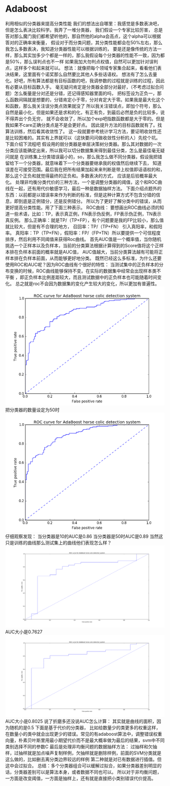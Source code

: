 # Adaboost
利用相似的分类器来提高分类性能
我们的想法出自哪里：我感觉是多数表决吧，但是怎么表决比较科学。我弄了一堆分类器，
我们假设一个专家比较厉害，
总是答对那么魔门我们都希望听他的，那自然他的alpha会高点，这个alpha可以根据答对的正确率来衡量，
假设对于而分类问题，其分类性能都会在50%左右，那么我怎么多数表决，我知道分类器性能可以根据训练的，
要是还是像传统的方法一样，那么其实加多少个都是一样的，那么我假设每个分类器的性能不一致，因为都是50%，那么误判点也不一样
如果我加大勿判点权值，自然可以更加针对误判点，这样多个和起来就可以。
想法：就像把每个领域专家集合起来，看看他们表决结果，这里面有个诺奖那么自然要比其他人多些话语权。
想法有了怎么去量化。好吧，所有算法都是有目标函数的吧，我调参数的过程就是训练的过程，因此有必要从目标函数入手。
毫无疑问肯定是分类器全部分对最好，（不考虑过拟合问题）怎么衡量是分对还是分错，还记得感知器里面的吗，
把标签设为正负一，那么函数间隔就是想要的，分错肯定小于零，分对肯定大于零。如果我是最大化这个和函数，那么我关注误分类点效果就没了
所以我关注错误点，即加个符号，那么自然是最小化，但是如果还是求和的化，有正有负，到最后必然是负的比较多，说不得弄出个负无穷，
就不会收敛了，所以加个exp吧指数函数都是大于零的。但是我如果不care正确分类点是不是会更好点。
因此提升方法的目标函数就有了。找算法训练，然后看其收敛性了。
这一段就要参考统计学习方法，要证明收敛性还是比较困难的。其实有上界就可以（这快要问问做收敛性分析的人）先挖个坑。
下面介绍下流程吧
假设用的弱分类器是单层决策树分类器。那么其对数据的一次分类应该能确定出来，所以我可以切分数据集来得到最佳分类，怎么是最佳毫无疑问就是
在训练集上分类错误最小的，so，那么我怎么做不同分类器，假设我把错留给下一个分类器，就意味着下一个分类器要继承我的权值然后继续下去，
知道误差在可接受范围。最后我在把所有结果加起来来判断是带上权值即话语权的和，那么这个正负和就觉得最终的正负和。多数表决的方式，
应该是后验概率最大化。
处理非均衡分类代价的三种方法，一个是调整分类器的阈值，这个和ROC曲线在一起，还有用代价敏感学习，最后一种是数据抽样方法。
下面介绍点题外的东西：以前都是以错误率来作为判断的标准，但是这种计算方式不包含分错的信息，即到底是正例错分，还是反例错分。
所以为了更好了解分类中的错误，从而更好提高分类性能。用了下面三种表示。
ROC曲线：
要想画出ROC曲线必须的知道一些术语，比如：TP，表示真正例，FN表示伪反例，FP表示伪正例，TN表示真反例。
那么正确率：就是TP/（TP+FP），有个问题要是我的FP比较小，那么值就比较大，但是有不合理的地方，
召回率：TP/（TP+FN）
引入真阳率，和假阳率。
真阳率：TP（TP+FN），假阳率：FP/（FP+TN）所以要提供一个可信程度排序，然后利用不同阈值来获得Roc曲线。
首先AUC值是一个概率值，当你随机挑选一个正样本以及负样本，当前的分类算法根据计算得到的Score值将这个正样本排在负样本前面的概率就是AUC值，
AUC值越大，当前分类算法越有可能将正样本排在负样本前面，从而能够更好地分类。
既然已经这么多标准，为什么还要使用ROC和AUC呢？因为ROC曲线有个很好的特性：
当测试集中的正负样本的分布变换的时候，ROC曲线能够保持不变。在实际的数据集中经常会出现样本类不平衡
，即正负样本比例差距较大，而且测试数据中的正负样本也可能随着时间变化。
总之就是roc不会因为数据集的变化产生较大的变化，所以更加有普遍性。
![image](https://github.com/chenglu66/Adaboost/blob/master/roc10.png)
把分类器的数量设定为50时
![image](https://github.com/chenglu66/Adaboost/blob/master/roc2.png)
仔细观察发现：
当分类器是10的AUC是0.86
当分类器是50时AUC是0.89
当然这只是训练的曲线那么测试集上的曲线他们表现怎么样？
![image](https://github.com/chenglu66/Adaboost/blob/master/testroc10.png)
AUC大小是0.7627
![image](https://github.com/chenglu66/Adaboost/blob/master/testroc50.png)
AUC大小是0.8025
说了折磨多还没说AUC怎么计算：
其实就是曲线的面积，因为随机的是0.5
下面是基于代价的分类器，
比如给数量少的类更多的权重这样，在数量小的类中就会出现更少的错误。常见的有adaboost算法中，调整错误权重向量，朴素贝叶斯里用最小期望代价而不是最大概率做为最后的结果，svm中不同类别选择不同的参数C
最后是处理非均衡问题的数据抽样方法：
过抽样和欠抽样，过抽样就是加点噪声复制样例，欠抽样就是删除样例，前面的SVM分类就是这么做的，比如删去离分类边界较远的样例
第二种就是对已有数据进行插值。但这中会过拟合。
总结：多个分类器组合可以缓解过拟合，如果分类器差别明显的话，分类器差别可以是算法本身，或者数据不同也可以。
所以对于非均衡问题，一方面是改变阈值，一方面是抽样上，还有就是直接把小类别错误代价提高。










